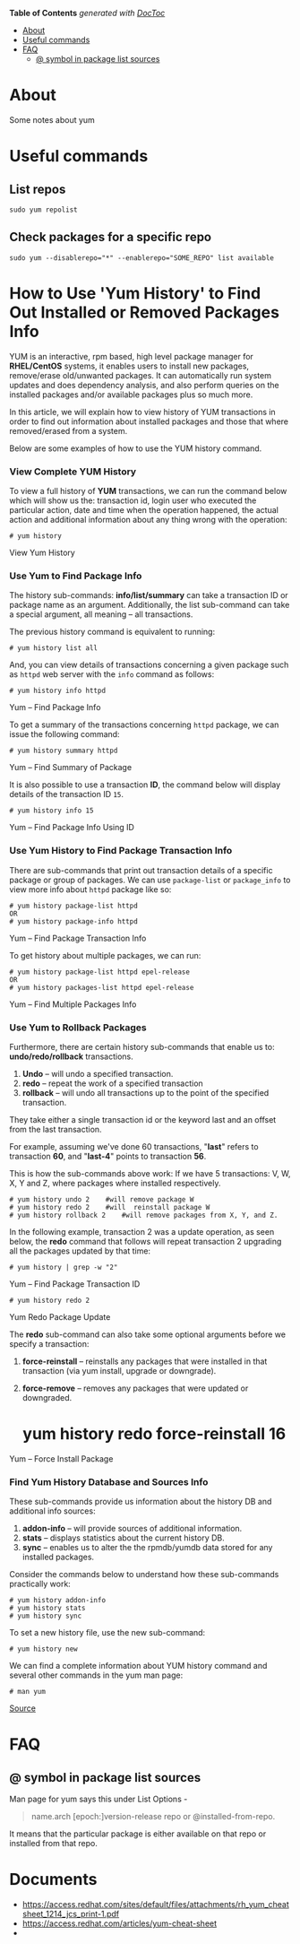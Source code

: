<!-- START doctoc generated TOC please keep comment here to allow auto update -->
<!-- DON'T EDIT THIS SECTION, INSTEAD RE-RUN doctoc TO UPDATE -->
**Table of Contents**  *generated with [DocToc](https://github.com/thlorenz/doctoc)*

- [About](#about)
- [Useful commands](#useful-commands)
- [FAQ](#faq)
  - [@ symbol in package list sources](#-symbol-in-package-list-sources)

<!-- END doctoc generated TOC please keep comment here to allow auto update -->

# About

Some notes about yum

# Useful commands

## List repos
```
sudo yum repolist
```

## Check packages for a specific repo
```
sudo yum --disablerepo="*" --enablerepo="SOME_REPO" list available
```


# How to Use 'Yum History' to Find Out Installed or Removed Packages Info

YUM is an interactive, rpm based, high level package manager for **RHEL/CentOS** systems, it enables users to install new packages, remove/erase old/unwanted packages. It can automatically run system updates  and does dependency analysis, and also perform queries on the installed packages  and/or available packages plus so much more.

In this article, we will explain how to view history of YUM transactions in order to find out information about installed packages and those that where removed/erased from a system.

Below are some examples of how to use the YUM history command.

### View Complete YUM History

To view a full history of **YUM** transactions, we can run the command below which will show us the: transaction id, login user who executed the particular action, date and time when the operation happened, the actual action and additional information about any thing wrong with the operation:
    
    
    # yum history 
    

View Yum History

### Use Yum to Find Package Info

The history sub-commands: **info/list/summary** can take a transaction ID or package name as an argument. Additionally, the list sub-command can take a special argument, all meaning – all transactions.

The previous history command is equivalent to running:
    
    
    # yum history list all
    

And, you can view details of transactions concerning a given package such as `httpd` web server with the `info` command as follows:
    
    
    # yum history info httpd
    

Yum – Find Package Info

To get a summary of the transactions concerning `httpd` package, we can issue the following command:
    
    
    # yum history summary httpd
    


Yum – Find Summary of Package

It is also possible to use a transaction **ID**, the command below will display details of the transaction ID `15`.
    
    
    # yum history info 15
    

Yum – Find Package Info Using ID

### Use Yum History to Find Package Transaction Info

There are sub-commands that print out transaction details of a specific package or group of packages. We can use `package-list` or `package_info` to view more info about `httpd` package like so:
    
    
    # yum history package-list httpd
    OR
    # yum history package-info httpd
    

Yum – Find Package Transaction Info

To get history about multiple packages, we can run:
    
    
    # yum history package-list httpd epel-release
    OR
    # yum history packages-list httpd epel-release
    

Yum – Find Multiple Packages Info

### Use Yum to Rollback Packages

Furthermore, there are certain history sub-commands that enable us to: **undo/redo/rollback** transactions.

1. **Undo** – will undo a specified transaction.
2. **redo** – repeat the work of a specified transaction
3. **rollback** – will undo all transactions up to the point of the specified transaction.

They take either a single transaction id or the keyword last and an offset from the last transaction.

For example, assuming we've done 60 transactions, "**last**" refers to transaction **60**, and "**last-4**" points to transaction **56**.

This is how the sub-commands above work: If we have 5 transactions: V, W, X, Y and Z, where packages where installed respectively.
    
    
    # yum history undo 2    #will remove package W
    # yum history redo 2    #will  reinstall package W
    # yum history rollback 2    #will remove packages from X, Y, and Z. 
    

In the following example, transaction 2 was a update operation, as seen below, the **redo** command that follows will repeat transaction 2 upgrading all the packages updated by that time:
    
    
    # yum history | grep -w "2"
    

Yum – Find Package Transaction ID
    
    
    # yum history redo 2
    

Yum Redo Package Update

The **redo** sub-command can also take some optional arguments before we specify a transaction:

1. **force-reinstall** – reinstalls any packages that were installed in that transaction (via yum install, upgrade or downgrade).
2. **force-remove** – removes any packages that were updated or downgraded.
    
    
    # yum history redo force-reinstall 16
    

Yum – Force Install Package

### Find Yum History Database and Sources Info

These sub-commands provide us information about the history DB and additional info sources:

1. **addon-info** – will provide sources of additional information.
2. **stats** – displays statistics about the current history DB.
3. **sync** – enables us to alter the the rpmdb/yumdb data stored for any installed packages.

Consider the commands below to understand how these sub-commands practically work:
    
    
    # yum history addon-info
    # yum history stats
    # yum history sync
    

To set a new history file, use the new sub-command:
    
    
    # yum history new
    

We can find a complete information about YUM history command and several other commands in the yum man page:
    
    
    # man yum
    
[Source](https://www.tecmint.com/view-yum-history-to-find-packages-info/ "Permalink to How to Use 'Yum History' to Find Out Installed or Removed Packages Info")


# FAQ

## @ symbol in package list sources

Man page for yum says this under List Options -
>name.arch [epoch:]version-release repo or @installed-from-repo. 

It means that the particular package is either available on that repo or installed from that repo.

# Documents

* https://access.redhat.com/sites/default/files/attachments/rh_yum_cheatsheet_1214_jcs_print-1.pdf
* https://access.redhat.com/articles/yum-cheat-sheet
*
